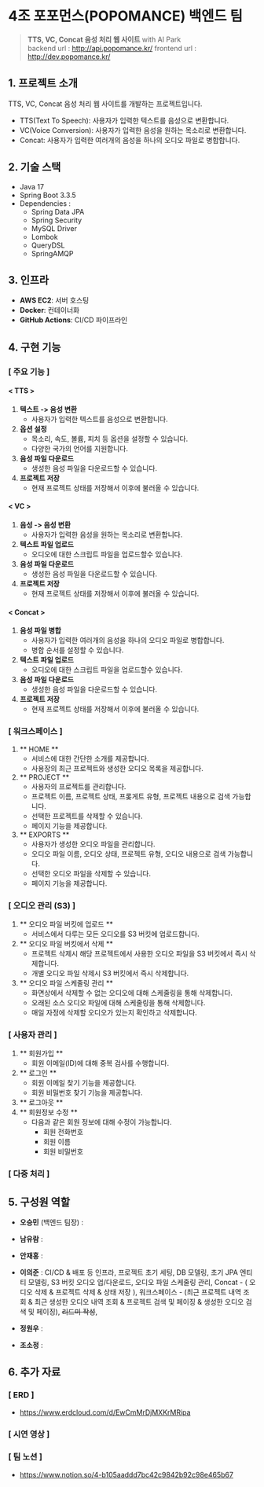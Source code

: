 # 4조 포포먼스(POPOMANCE) 백엔드 팀

> **TTS, VC, Concat 음성 처리 웹 사이트** with AI Park  
> backend url : http://api.popomance.kr/
> frontend url : http://dev.popomance.kr/

## 1. 프로젝트 소개

TTS, VC, Concat 음성 처리 웹 사이트를 개발하는 프로젝트입니다.

- TTS(Text To Speech): 사용자가 입력한 텍스트를 음성으로 변환합니다.
- VC(Voice Conversion): 사용자가 입력한 음성을 원하는 목소리로 변환합니다.
- Concat: 사용자가 입력한 여러개의 음성을 하나의 오디오 파일로 병합합니다.

## 2. 기술 스택

- Java 17
- Spring Boot 3.3.5
- Dependencies :
    - Spring Data JPA
    - Spring Security
    - MySQL Driver
    - Lombok
    - QueryDSL
    - SpringAMQP

## 3. 인프라

- **AWS EC2**: 서버 호스팅
- **Docker**: 컨테이너화
- **GitHub Actions**: CI/CD 파이프라인

## 4. 구현 기능

### [ 주요 기능 ]

#### < TTS >

1. **텍스트 -> 음성 변환**
    - 사용자가 입력한 텍스트를 음성으로 변환합니다.
2. **옵션 설정**
    - 목소리, 속도, 볼륨, 피치 등 옵션을 설정할 수 있습니다.
    - 다양한 국가의 언어를 지원합니다.
3. **음성 파일 다운로드**
    - 생성한 음성 파일을 다운로드할 수 있습니다.
4. **프로젝트 저장**
    - 현재 프로젝트 상태를 저장해서 이후에 불러올 수 있습니다.

#### < VC >

1. **음성 -> 음성 변환**
    - 사용자가 입력한 음성을 원하는 목소리로 변환합니다.
2. **텍스트 파일 업로드**
    - 오디오에 대한 스크립트 파일을 업로드할수 있습니다.
3. **음성 파일 다운로드**
    - 생성한 음성 파일을 다운로드할 수 있습니다.
4. **프로젝트 저장**
    - 현재 프로젝트 상태를 저장해서 이후에 불러올 수 있습니다.

#### < Concat >

1. **음성 파일 병합**
    - 사용자가 입력한 여러개의 음성을 하나의 오디오 파일로 병합합니다.
    - 병합 순서를 설정할 수 있습니다.
2. **텍스트 파일 업로드**
    - 오디오에 대한 스크립트 파일을 업로드할수 있습니다.
3. **음성 파일 다운로드**
    - 생성한 음성 파일을 다운로드할 수 있습니다.
4. **프로젝트 저장**
    - 현재 프로젝트 상태를 저장해서 이후에 불러올 수 있습니다.

### [ 워크스페이스 ]

1. ** HOME **
    - 서비스에 대한 간단한 소개를 제공합니다.
    - 사용장의 최근 프로젝트와 생성한 오디오 목록을 제공합니다.
2. ** PROJECT **
    - 사용자의 프로젝트를 관리합니다.
    - 프로젝트 이름, 프로젝트 상태, 프롲게트 유형, 프로젝트 내용으로 검색 가능합니다.
    - 선택한 프로젝트를 삭제할 수 있습니다.
    - 페이지 기능을 제공합니다.
3. ** EXPORTS **
    - 사용자가 생성한 오디오 파일을 관리합니다.
    - 오디오 파일 이름, 오디오 상태, 프로젝트 유형, 오디오 내용으로 검색 가능합니다.
    - 선택한 오디오 파일을 삭제할 수 있습니다.
    - 페이지 기능을 제공합니다.

### [ 오디오 관리 (S3) ]

1. ** 오디오 파일 버킷에 업로드 **
    - 서비스에서 다루는 모든 오디오를 S3 버킷에 업로드합니다.
2. ** 오디오 파일 버킷에서 삭제 **
    - 프로젝트 삭제시 해당 프로젝트에서 사용한 오디오 파일을 S3 버킷에서 즉시 삭제합니다.
    - 개별 오디오 파일 삭제시 S3 버킷에서 즉시 삭제합니다.
3. ** 오디오 파일 스케줄링 관리 **
    - 화면상에서 삭제할 수 없는 오디오에 대해 스케줄링을 통해 삭제합니다.
    - 오래된 소스 오디오 파일에 대해 스케줄링을 통해 삭제합니다.
    - 매일 자정에 삭제할 오디오가 있는지 확인하고 삭제합니다.

### [ 사용자 관리 ]

1. ** 회원가입 **
    - 회원 이메일(ID)에 대해 중복 검사를 수행합니다.
2. ** 로그인 **
    - 회원 이메일 찾기 기능을 제공합니다.
    - 회원 비밀번호 찾기 기능을 제공합니다.
3. ** 로그아웃 **
4. ** 회원정보 수정 **
    - 다음과 같은 회원 정보에 대해 수정이 가능합니다.
        - 회원 전화번호
        - 회원 이름
        - 회원 비밀번호

### [ 다중 처리 ]

## 5. 구성원 역할

- **오승민** (백엔드 팀장) :

- **남유람** :

- **안재홍** :

- **이의준** : CI/CD & 배포 등 인프라, 프로젝트 초기 세팅, DB 모델링, 초기 JPA 엔티티 모델링, S3 버킷 오디오 업/다운로드, 오디오 파일 스케줄링 관리, Concat - ( 오디오 삭제 &
  프로젝트 삭제 & 상태 저장 ), 워크스페이스 - (최근 프로젝트 내역 조회 & 최근 생성한 오디오 내역 조회 & 프로젝트 검색 및 페이징 & 생성한 오디오 검색 및 페이징), ~~리드미 작성~~,

- **정원우** :

- **조소정** :

## 6. 추가 자료

### [ ERD ]

- https://www.erdcloud.com/d/EwCmMrDjMXKrMRipa

### [ 시연 영상 ]

### [ 팀 노션 ]

- https://www.notion.so/4-b105aaddd7bc42c9842b92c98e465b67

